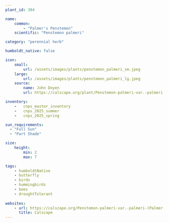 ```yaml
---
plant_id: 384 

name: 
    common: 
        - "Palmer's Penstemon"  
    scientific: "Penstemon palmeri"  

category: "perennial herb"

humboldt_native: false

icon: 
    small: 
        url: /assets/images/plants/penstemon_palmeri_sm.jpeg 
    large: 
        url: /assets/images/plants/penstemon_palmeri_lg.jpeg 
    source: 
        name: John Doyen 
        url: https://calscape.org/plant/Penstemon-palmeri-var.-palmeri-(Palmer's-Penstemon)/gallery 

inventory: 
    -   cnps_master_inventory
    -   cnps_2025_summer
    -   cnps_2025_spring

sun_requirements:
  - "Full Sun"
  - "Part Shade"

size:
    height: 
        min: 2
        max: 7

tags: 
    - humboldtNative
    - butterfly
    - birds
    - hummingbirds
    - bees
    - droughtTolerant
 
websites: 
    - url: https://calscape.org/Penstemon-palmeri-var.-palmeri-(Palmer's-Penstemon) 
      title: Calscape
---
```

